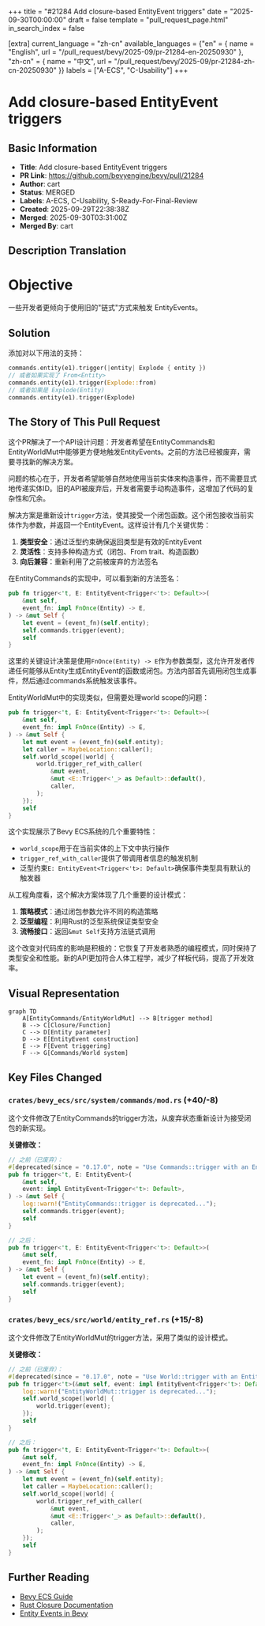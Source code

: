 +++
title = "#21284 Add closure-based EntityEvent triggers"
date = "2025-09-30T00:00:00"
draft = false
template = "pull_request_page.html"
in_search_index = false

[extra]
current_language = "zh-cn"
available_languages = {"en" = { name = "English", url = "/pull_request/bevy/2025-09/pr-21284-en-20250930" }, "zh-cn" = { name = "中文", url = "/pull_request/bevy/2025-09/pr-21284-zh-cn-20250930" }}
labels = ["A-ECS", "C-Usability"]
+++

# Add closure-based EntityEvent triggers

## Basic Information
- **Title**: Add closure-based EntityEvent triggers
- **PR Link**: https://github.com/bevyengine/bevy/pull/21284
- **Author**: cart
- **Status**: MERGED
- **Labels**: A-ECS, C-Usability, S-Ready-For-Final-Review
- **Created**: 2025-09-29T22:38:38Z
- **Merged**: 2025-09-30T03:31:00Z
- **Merged By**: cart

## Description Translation
# Objective

一些开发者更倾向于使用旧的"链式"方式来触发 EntityEvents。

## Solution

添加对以下用法的支持：

```rust
commands.entity(e1).trigger(|entity| Explode { entity })
// 或者如果实现了 From<Entity>
commands.entity(e1).trigger(Explode::from)
// 或者如果是 Explode(Entity)
commands.entity(e1).trigger(Explode)
```

## The Story of This Pull Request

这个PR解决了一个API设计问题：开发者希望在EntityCommands和EntityWorldMut中能够更方便地触发EntityEvents。之前的方法已经被废弃，需要寻找新的解决方案。

问题的核心在于，开发者希望能够自然地使用当前实体来构造事件，而不需要显式地传递实体ID。旧的API被废弃后，开发者需要手动构造事件，这增加了代码的复杂性和冗余。

解决方案是重新设计`trigger`方法，使其接受一个闭包函数。这个闭包接收当前实体作为参数，并返回一个EntityEvent。这样设计有几个关键优势：

1. **类型安全**：通过泛型约束确保返回类型是有效的EntityEvent
2. **灵活性**：支持多种构造方式（闭包、From trait、构造函数）
3. **向后兼容**：重新利用了之前被废弃的方法签名

在EntityCommands的实现中，可以看到新的方法签名：

```rust
pub fn trigger<'t, E: EntityEvent<Trigger<'t>: Default>>(
    &mut self,
    event_fn: impl FnOnce(Entity) -> E,
) -> &mut Self {
    let event = (event_fn)(self.entity);
    self.commands.trigger(event);
    self
}
```

这里的关键设计决策是使用`FnOnce(Entity) -> E`作为参数类型，这允许开发者传递任何能够从Entity生成EntityEvent的函数或闭包。方法内部首先调用闭包生成事件，然后通过commands系统触发该事件。

EntityWorldMut中的实现类似，但需要处理world scope的问题：

```rust
pub fn trigger<'t, E: EntityEvent<Trigger<'t>: Default>>(
    &mut self,
    event_fn: impl FnOnce(Entity) -> E,
) -> &mut Self {
    let mut event = (event_fn)(self.entity);
    let caller = MaybeLocation::caller();
    self.world_scope(|world| {
        world.trigger_ref_with_caller(
            &mut event,
            &mut <E::Trigger<'_> as Default>::default(),
            caller,
        );
    });
    self
}
```

这个实现展示了Bevy ECS系统的几个重要特性：
- `world_scope`用于在当前实体的上下文中执行操作
- `trigger_ref_with_caller`提供了带调用者信息的触发机制
- 泛型约束`E: EntityEvent<Trigger<'t>: Default>`确保事件类型具有默认的触发器

从工程角度看，这个解决方案体现了几个重要的设计模式：
1. **策略模式**：通过闭包参数允许不同的构造策略
2. **泛型编程**：利用Rust的泛型系统保证类型安全
3. **流畅接口**：返回`&mut Self`支持方法链式调用

这个改变对代码库的影响是积极的：它恢复了开发者熟悉的编程模式，同时保持了类型安全和性能。新的API更加符合人体工程学，减少了样板代码，提高了开发效率。

## Visual Representation

```mermaid
graph TD
    A[EntityCommands/EntityWorldMut] --> B[trigger method]
    B --> C[Closure/Function]
    C --> D[Entity parameter]
    D --> E[EntityEvent construction]
    E --> F[Event triggering]
    F --> G[Commands/World system]
```

## Key Files Changed

### `crates/bevy_ecs/src/system/commands/mod.rs` (+40/-8)

这个文件修改了EntityCommands的trigger方法，从废弃状态重新设计为接受闭包的新实现。

**关键修改：**
```rust
// 之前（已废弃）：
#[deprecated(since = "0.17.0", note = "Use Commands::trigger with an EntityEvent instead.")]
pub fn trigger<'t, E: EntityEvent>(
    &mut self,
    event: impl EntityEvent<Trigger<'t>: Default>,
) -> &mut Self {
    log::warn!("EntityCommands::trigger is deprecated...");
    self.commands.trigger(event);
    self
}

// 之后：
pub fn trigger<'t, E: EntityEvent<Trigger<'t>: Default>>(
    &mut self,
    event_fn: impl FnOnce(Entity) -> E,
) -> &mut Self {
    let event = (event_fn)(self.entity);
    self.commands.trigger(event);
    self
}
```

### `crates/bevy_ecs/src/world/entity_ref.rs` (+15/-8)

这个文件修改了EntityWorldMut的trigger方法，采用了类似的设计模式。

**关键修改：**
```rust
// 之前（已废弃）：
#[deprecated(since = "0.17.0", note = "Use World::trigger with an EntityEvent instead.")]
pub fn trigger<'t>(&mut self, event: impl EntityEvent<Trigger<'t>: Default>) -> &mut Self {
    log::warn!("EntityWorldMut::trigger is deprecated...");
    self.world_scope(|world| {
        world.trigger(event);
    });
    self
}

// 之后：
pub fn trigger<'t, E: EntityEvent<Trigger<'t>: Default>>(
    &mut self,
    event_fn: impl FnOnce(Entity) -> E,
) -> &mut Self {
    let mut event = (event_fn)(self.entity);
    let caller = MaybeLocation::caller();
    self.world_scope(|world| {
        world.trigger_ref_with_caller(
            &mut event,
            &mut <E::Trigger<'_> as Default>::default(),
            caller,
        );
    });
    self
}
```

## Further Reading

- [Bevy ECS Guide](https://bevyengine.org/learn/quick-start/ecs/)
- [Rust Closure Documentation](https://doc.rust-lang.org/book/ch13-01-closures.html)
- [Entity Events in Bevy](https://bevyengine.org/news/bevy-0-17/#entity-events)